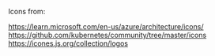 
Icons from:

https://learn.microsoft.com/en-us/azure/architecture/icons/
https://github.com/kubernetes/community/tree/master/icons
https://icones.js.org/collection/logos